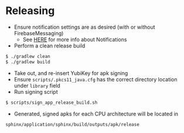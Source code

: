 # Releasing

 - Ensure notification settings are as desired (with or without FirebaseMessaging)
     - See [HERE](../sphinx/service/features/notifications/README.md) for more info
       about Notifications
 - Perform a clean release build
 ```bash
 $ ./gradlew clean
 $ ./gradlew build
 ```
 - Take out, and re-insert YubiKey for apk signing
 - Ensure `scripts/.pkcs11_java.cfg` has the correct directory location under `library` field
 - Run signing script
 ```bash
 $ scripts/sign_app_release_build.sh
 ```
 - Generated, signed apks for each CPU architecture will be located in
 ```
 sphinx/application/sphinx/build/outputs/apk/release
 ```